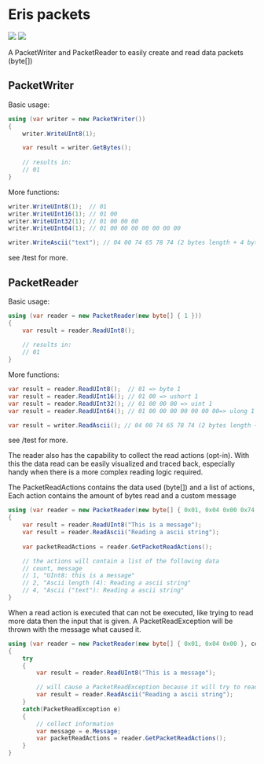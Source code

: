 # Eris packets

[![](https://img.shields.io/nuget/v/Eris.Packets.svg)](https://www.nuget.org/packages/Eris.Packets)
[![](https://joris.visualstudio.com/_apis/public/build/definitions/b5bf31cd-d10a-4ddb-afc6-e9746c2c9c31/12/badge)](https://github.com/wazowsk1/eris-packets)

A PacketWriter and PacketReader to easily create and read data packets (byte[])

## PacketWriter 

Basic usage:
```c#
using (var writer = new PacketWriter())
{
    writer.WriteUInt8(1);

    var result = writer.GetBytes();
    
    // results in:
    // 01 
}
```

More functions:
```c#
writer.WriteUInt8(1);  // 01
writer.WriteUInt16(1); // 01 00
writer.WriteUInt32(1); // 01 00 00 00
writer.WriteUInt64(1); // 01 00 00 00 00 00 00 00

writer.WriteAscii("text"); // 04 00 74 65 78 74 (2 bytes length + 4 bytes text)
```
see /test for more.

## PacketReader

Basic usage:
```c#
using (var reader = new PacketReader(new byte[] { 1 }))
{
    var result = reader.ReadUInt8();
    
    // results in:
    // 01    
}
```


More functions:
```c#
var result = reader.ReadUInt8();  // 01 => byte 1
var result = reader.ReadUInt16(); // 01 00 => ushort 1
var result = reader.ReadUInt32(); // 01 00 00 00 => uint 1
var result = reader.ReadUInt64(); // 01 00 00 00 00 00 00 00=> ulong 1

var result = writer.ReadAscii(); // 04 00 74 65 78 74 (2 bytes length + 4 bytes text) => "text"
```

see /test for more.


The reader also has the capability to collect the read actions (opt-in). With this the data read can be easily visualized and traced back, especially handy when there is a more complex reading logic required.

The PacketReadActions contains the data used (byte[]) and a list of actions, Each action contains the amount of bytes read and a custom message


```c#
using (var reader = new PacketReader(new byte[] { 0x01, 0x04 0x00 0x74 0x65 0x78 0x74 }, collectReadActions: true))
{
    var result = reader.ReadUInt8("This is a message");
    var result = reader.ReadAscii("Reading a ascii string");
    
    var packetReadActions = reader.GetPacketReadActions();

    // the actions will contain a list of the following data
    // count, message
    // 1, "UInt8: this is a message"
    // 2, "Ascii length (4): Reading a ascii string"
    // 4, "Ascii ("text"): Reading a ascii string"    
}
```


When a read action is executed that can not be executed, like trying to read more data then the input that is given. A PacketReadException will be thrown with the message what caused it.

```c#
using (var reader = new PacketReader(new byte[] { 0x01, 0x04 0x00 }, collectReadActions: true))
{
    try
    {
        var result = reader.ReadUInt8("This is a message");

        // will cause a PacketReadException because it will try to read past the end of the data
        var result = reader.ReadAscii("Reading a ascii string");
    }
    catch(PacketReadException e)
    {
        // collect information
        var message = e.Message;    
        var packetReadActions = reader.GetPacketReadActions();
    }   
}
```
